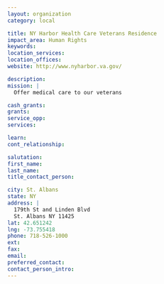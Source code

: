 ```yaml
---
layout: organization
category: local

title: NY Harbor Health Care Veterans Residence
impact_area: Human Rights
keywords: 
location_services: 
location_offices: 
website: http://www.nyharbor.va.gov/

description: 
mission: |
  Offer medical care to our veterans

cash_grants: 
grants: 
service_opp: 
services: 

learn: 
cont_relationship: 

salutation: 
first_name: 
last_name: 
title_contact_person: 

city: St. Albans
state: NY
address: |
  179th St and Linden Blvd  
  St. Albans NY 11425
lat: 42.651242
lng: -73.755418
phone: 718-526-1000
ext: 
fax: 
email: 
preferred_contact: 
contact_person_intro: 
---
```

